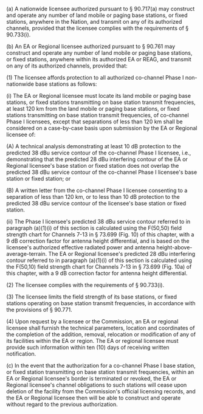 (a) A nationwide licensee authorized pursuant to § 90.717(a) may construct and operate any number of land mobile or paging base stations, or fixed stations, anywhere in the Nation, and transmit on any of its authorized channels, provided that the licensee complies with the requirements of § 90.733(i).

(b) An EA or Regional licensee authorized pursuant to § 90.761 may construct and operate any number of land mobile or paging base stations, or fixed stations, anywhere within its authorized EA or REAG, and transmit on any of its authorized channels, provided that:

(1) The licensee affords protection to all authorized co-channel Phase I non-nationwide base stations as follows:

(i) The EA or Regional licensee must locate its land mobile or paging base stations, or fixed stations transmitting on base station transmit frequencies, at least 120 km from the land mobile or paging base stations, or fixed stations transmitting on base station transmit frequencies, of co-channel Phase I licensees, except that separations of less than 120 km shall be considered on a case-by-case basis upon submission by the EA or Regional licensee of:

(A) A technical analysis demonstrating at least 10 dB protection to the predicted 38 dBu service contour of the co-channel Phase I licensee, i.e., demonstrating that the predicted 28 dBu interfering contour of the EA or Regional licensee's base station or fixed station does not overlap the predicted 38 dBu service contour of the co-channel Phase I licensee's base station or fixed station; or

(B) A written letter from the co-channel Phase I licensee consenting to a separation of less than 120 km, or to less than 10 dB protection to the predicted 38 dBu service contour of the licensee's base station or fixed station.

(ii) The Phase I licensee's predicted 38 dBu service contour referred to in paragraph (a)(1)(i) of this section is calculated using the F(50,50) field strength chart for Channels 7-13 in § 73.699 (Fig. 10) of this chapter, with a 9 dB correction factor for antenna height differential, and is based on the licensee's authorized effective radiated power and antenna height-above-average-terrain. The EA or Regional licensee's predicted 28 dBu interfering contour referred to in paragraph (a)(1)(i) of this section is calculated using the F(50,10) field strength chart for Channels 7-13 in § 73.699 (Fig. 10a) of this chapter, with a 9 dB correction factor for antenna height differential.

(2) The licensee complies with the requirements of § 90.733(i).

(3) The licensee limits the field strength of its base stations, or fixed stations operating on base station transmit frequencies, in accordance with the provisions of § 90.771.

(4) Upon request by a licensee or the Commission, an EA or regional licensee shall furnish the technical parameters, location and coordinates of the completion of the addition, removal, relocation or modification of any of its facilities within the EA or region. The EA or regional licensee must provide such information within ten (10) days of receiving written notification.

(c) In the event that the authorization for a co-channel Phase I base station, or fixed station transmitting on base station transmit frequencies, within an EA or Regional licensee's border is terminated or revoked, the EA or Regional licensee's channel obligations to such stations will cease upon deletion of the facility from the Commission's official licensing records, and the EA or Regional licensee then will be able to construct and operate without regard to the previous authorization.

